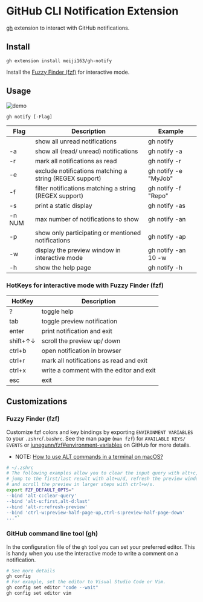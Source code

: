 # GitHub CLI Notification Extension

[gh](https://github.com/cli/cli) extension to interact with GitHub notifications.

## Install

```
gh extension install meiji163/gh-notify
```

Install the [Fuzzy Finder (fzf)](https://github.com/junegunn/fzf#installation) for interactive mode.

## Usage

![demo](https://user-images.githubusercontent.com/92653266/186245012-46560f5f-e44f-45fe-8f71-86009c61305f.gif)

```
gh notify [-Flag]
```

| Flag   | Description                                             | Example              |
| ------ | ------------------------------------------------------- | -------------------- |
| <none> | show all unread notifications                           | gh notify            |
| -a     | show all (read/ unread) notifications                   | gh notify -a         |
| -r     | mark all notifications as read                          | gh notify -r         |
| -e     | exclude notifications matching a string (REGEX support) | gh notify -e "MyJob" |
| -f     | filter notifications matching a string (REGEX support)  | gh notify -f "Repo"  |
| -s     | print a static display                                  | gh notify -as        |
| -n NUM | max number of notifications to show                     | gh notify -an        |
| -p     | show only participating or mentioned notifications      | gh notify -ap        |
| -w     | display the preview window in interactive mode          | gh notify -an 10 -w  |
| -h     | show the help page                                      | gh notify -h         |

### HotKeys for interactive mode with Fuzzy Finder (fzf)

| HotKey   | Description                              |
| -------- | ---------------------------------------- |
| ?        | toggle help                              |
| tab      | toggle preview notification              |
| enter    | print notification and exit              |
| shift+↑↓ | scroll the preview up/ down              |
| ctrl+b   | open notification in browser             |
| ctrl+r   | mark all notifications as read and exit  |
| ctrl+x   | write a comment with the editor and exit |
| esc      | exit                                     |

## Customizations

### Fuzzy Finder (fzf)
Customize fzf colors and key bindings by exporting `ENVIRONMENT VARIABLES` to your `.zshrc`/`.bashrc`. See the man page (`man fzf`) for `AVAILABLE KEYS/ EVENTS` or [junegunn/fzf#environment-variables](https://github.com/junegunn/fzf#environment-variables) on GitHub for more details.

- NOTE: [How to use ALT commands in a terminal on macOS?](https://superuser.com/questions/496090/how-to-use-alt-commands-in-a-terminal-on-os-x)

```zsh
# ~/.zshrc
# The following examples allow you to clear the input query with alt+c,
# jump to the first/last result with alt+u/d, refresh the preview window with alt+r
# and scroll the preview in larger steps with ctrl+w/s.
export FZF_DEFAULT_OPTS="
--bind 'alt-c:clear-query'
--bind 'alt-u:first,alt-d:last'
--bind 'alt-r:refresh-preview'
--bind 'ctrl-w:preview-half-page-up,ctrl-s:preview-half-page-down'
..."`

```

### GitHub command line tool (gh)
In the configuration file of the `gh` tool you can set your preferred editor. This is handy when you use the interactive mode to write a comment on a notification.

```zsh
# See more details
gh config
# For example, set the editor to Visual Studio Code or Vim.
gh config set editor "code --wait"
gh config set editor vim
```
